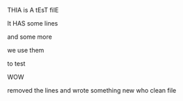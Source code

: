 THIA is A tEsT filE

It HAS some lines

and some more

we use them

to test

WOW

removed the lines
and wrote something new
who
clean file

